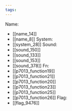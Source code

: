 ```yaml
---
tags:
---
```

Name:
- [[name_14]]
- [[name_8]]
System:
- [[system_28]]
Sound:
- [[sound_150]]
- [[sound_133]]
- [[sound_153]]
- [[sound_378]]
Fn:
- [[p7013_function19]]
- [[p7013_function21]]
- [[p7013_function20]]
- [[p7013_function23]]
- [[p7013_function25]]
- [[p7013_function26]]
Flag:
- [[flag_9476]]
